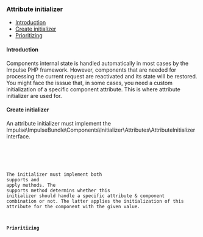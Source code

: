 <h3 class="doc-title">Attribute initializer</h3>

- [Introduction](#introduction)
- [Create initializer](#create-initializer)
- [Prioritizing](#prioritizing)

<h4><a id="introduction">Introduction</a></h4>
Components internal state is handled automatically in most cases by the Impulse PHP framework. However, components that are needed for processing the current request are reactivated and its state will be restored. You might face the isssue that, in some cases, you need a custom initialization of a specific component attribute. This is where attribute initializer are used for.

<h4><a id="create-listener">Create initializer</a></h4>
An attribute initializer must implement the <span class="code-hint">Impulse\ImpulseBundle\Components\Initializer\Attributes\AttributeInitializer</span> interface.

<pre class="code-white line-numbers language-php">
	<code class="imp-code language-php"><?php

	use Impulse\ImpulseBundle\Components\Initializer\Attributes\AttributeInitializer;
    use Impulse\ImpulseBundle\UI\Components\ComponentInterface;

	class MyAttributeInitializer implements AttributeInitializer
	{
      public function supports(ComponentInterface $component, string $attribute, mixed $value): bool
      {
          // check if component and attribute are supported
      }

      public function apply(ComponentInterface $component, string $attribute, mixed $value): void
      {
          // apply the initialization to the component
      }
	}</code>
</pre>

The initializer must implement both <span class="code-hint">supports</span> and <span class="code-hint">apply</span> methods. The <span class="code-hint">supports</span> method determins whether this initializer should handle a specific attribute & component combination or not. The latter applies the initialization of this attribute for the component with the given value.

<h4><a id="prioritizing">Prioritizing</a></h4>
